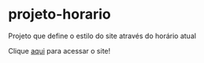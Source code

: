 # projeto-horario
Projeto que define o estilo do site através do horário atual

Clique <a href="https://leopinheirosilva.github.io/projeto-horario/">aqui</a> para acessar o site!
